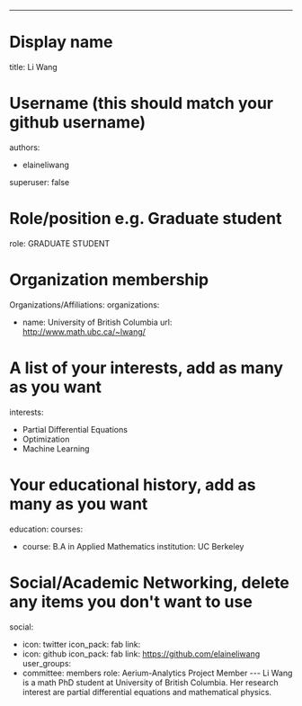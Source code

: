 ---
# Display name
title: Li Wang

# Username (this should match your github username)
authors:
- elaineliwang

superuser: false

# Role/position e.g. Graduate student
role:  GRADUATE STUDENT

# Organization membership
Organizations/Affiliations:
organizations:
- name:  University of British Columbia
  url:  http://www.math.ubc.ca/~lwang/

# A list of your interests, add as many as you want
interests:
-  Partial Differential Equations
-  Optimization
-  Machine Learning

# Your educational history, add as many as you want
education:
  courses:
  - course: B.A in Applied Mathematics
    institution: UC Berkeley

# Social/Academic Networking, delete any items you don't want to use
social:
- icon: twitter
  icon_pack: fab
  link: 
- icon: github
  icon_pack: fab
  link: https://github.com/elaineliwang
user_groups:
- committee: members
  role: Aerium-Analytics Project Member
--- Li Wang is a math PhD student at University of British Columbia.  Her research interest are partial differential equations and mathematical physics. 
